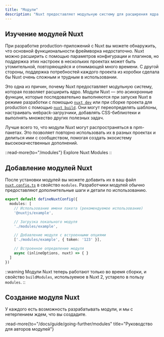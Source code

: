 ```yaml
---
title: "Модули"
description: "Nuxt предоставляет модульную систему для расширения ядра фреймворка и упрощения интеграций."
---
```


## Изучение модулей Nuxt

При разработке production-приложений с Nuxt вы можете обнаружить, что основной функциональности фреймворка недостаточно. Nuxt можно расширить с помощью параметров конфигурации и плагинов, но поддержка этих настроек в нескольких проектах может быть утомительной, повторяющейся и отнимающей много времени. С другой стороны, поддержка потребностей каждого проекта из коробки сделала бы Nuxt очень сложным и трудным в использовании.

Это одна из причин, почему Nuxt предоставляет модульную систему, которая позволяет расширить ядро. Модули Nuxt — это асинхронные функции, которые последовательно выполняются при запуске Nuxt в режиме разработки с помощью [`nuxt dev`](/docs/api/commands/dev) или при сборке проекта для production с помощью [`nuxt build`](/docs/api/commands/build). Они могут переопределять шаблоны, настраивать webpack-загрузчики, добавлять CSS-библиотеки и выполнять множество других полезных задач.

Лучше всего то, что модули Nuxt могут распространяться в npm-пакетах. Это позволяет повторно использовать их в разных проектах и делиться ими с сообществом, помогая создать экосистему высококачественных дополнений.

::read-more{to="/modules"}
Explore Nuxt Modules
::

## Добавление модулей Nuxt

После установки модулей вы можете добавить их в ваш файл [`nuxt.config.ts`](/docs/guide/directory-structure/nuxt-config) в свойство `modules`. Разработчики модулей обычно предоставляют дополнительные шаги и детали по использованию.

```ts twoslash [nuxt.config.ts]
export default defineNuxtConfig({
  modules: [
    // Использование имени пакета (рекомендуемое использование)
    '@nuxtjs/example',

    // Загрузка локального модуля
    './modules/example',

    // Добавление модуля с встроенными опциями
    ['./modules/example', { token: '123' }],

    // Встроенное определение модуля
    async (inlineOptions, nuxt) => { }
  ]
})
```

::warning
Модули Nuxt теперь работают только во время сборки, и свойство `buildModules`, используемое в Nuxt 2, устарело в пользу `modules`.
::

## Создание модуля Nuxt

У каждого есть возможность разрабатывать модули, и мы с нетерпением ждем, что вы создадите.

:read-more{to="/docs/guide/going-further/modules" title="Руководство для авторов модулей"}